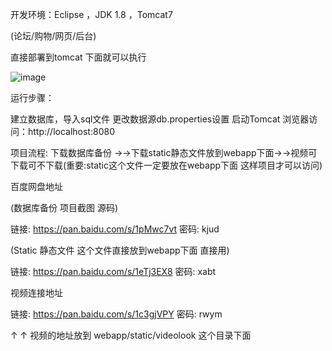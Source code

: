 开发环境：Eclipse ，JDK 1.8 ，Tomcat7

(论坛/购物/网页/后台)

直接部署到tomcat 下面就可以执行

![image](url)


运行步骤：

建立数据库，导入sql文件
更改数据源db.properties设置
启动Tomcat
浏览器访问：http://localhost:8080

项目流程: 下载数据库备份 →→下载static静态文件放到webapp下面→→视频可下载可不下载(重要:static这个文件一定要放在webapp下面 这样项目才可以访问)

百度网盘地址

(数据库备份 项目截图 源码)

链接: https://pan.baidu.com/s/1pMwc7vt 密码: kjud

(Static 静态文件  这个文件直接放到webapp下面 直接用)

链接: https://pan.baidu.com/s/1eTj3EX8 密码: xabt

视频连接地址

链接: https://pan.baidu.com/s/1c3gjVPY 密码: rwym

↑ ↑ 视频的地址放到  webapp/static/videolook 这个目录下面 